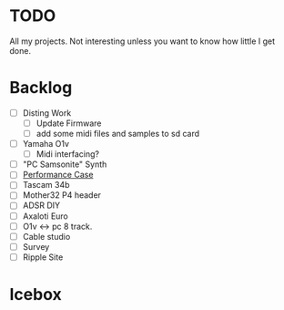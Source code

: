 # TODO
All my projects. Not interesting unless you want to know how little I get done.

# Backlog

* [ ] Disting Work
  * [ ] Update Firmware
  * [ ] add some midi files and samples to sd card
* [ ] Yamaha O1v
  * [ ] Midi interfacing? 
* [ ] "PC Samsonite" Synth
* [ ] [Performance Case](./performance_case)
* [ ] Tascam 34b
* [ ] Mother32 P4 header
* [ ] ADSR DIY
* [ ] Axaloti Euro
* [ ] O1v <-> pc 8 track.
* [ ] Cable studio
* [ ] Survey
* [ ] Ripple Site

# Icebox
